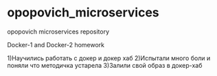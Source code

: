 # opopovich_microservices
opopovich microservices repository

Docker-1 and Docker-2 homework

1)Научились работать с докер и докер хаб
2)Испытали много боли и поняли что методичка устарела
3)Залили свой образ в докер-хаб

